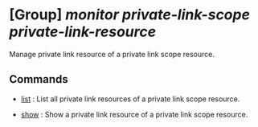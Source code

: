 # [Group] _monitor private-link-scope private-link-resource_

Manage private link resource of a private link scope resource.

## Commands

- [list](/Commands/monitor/private-link-scope/private-link-resource/_list.md)
: List all private link resources of a private link scope resource.

- [show](/Commands/monitor/private-link-scope/private-link-resource/_show.md)
: Show a private link resource of a private link scope resource.
